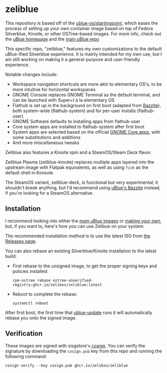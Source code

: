 # zeliblue

This repository is based off of the [ublue-os/startingpoint](https://github.com/ublue-os/startingpoint), which eases the process of setting up your own container image based on top of Fedora Silverblue, Kinoite, or other OSTree-based images. For more info, check out the [uBlue homepage](https://universal-blue.org/) and the [main uBlue repo](https://github.com/ublue-os/main/)

This specific repo, "zeliblue," features my own customizations to the default uBlue-ified Silverblue experience. It is mainly intended for my own use, but I am still working on making it a general-purpose and user-friendly experience.

Notable changes include:

- Workspace navigation shortcuts are more akin to elementary OS's, to be more intuitive for horizontal workspaces
- GNOME Console replaces GNOME Terminal as the default terminal, and can be launched with Super+t à la elementary OS
- Flathub is set up in the background on first boot (adapted from [Bazzite](https://github.com/ublue-os/bazzite)), both system-wide (flathub-system) and for per-user installs (flathub-user)
- GNOME Software defaults to installing apps from flathub-user
- Core system apps are installed to flathub-system after first boot
- System apps are selected based on the official [GNOME Core apps](https://apps.gnome.org/), with some substitutions and additions
- And more miscellaneous tweaks

Zeliblue also features a Kinoite spin and a SteamOS/Steam Deck flavor.

Zeliblue Plasma (zeliblue-kinoite) replaces multiple apps layered into the upstream image with Flatpak equivalents, as well as using `fish` as the default shell in Konsole.

The SteamOS variant, zeliblue-deck, is functional but very experimental; it shouldn't *break* anything, but I'd recommend using [uBlue's Bazzite](https://github.com/ublue-os/bazzite) instead, if you're looking for a SteamOS alternative.

## Installation

I recommend looking into either the [main uBlue images](https://universal-blue.org/images/) or [making your own](https://universal-blue.org/tinker/make-your-own/), but, if you want to, here's how you can use Zelibue on your system:

The recommended installation method is to use the latest ISO from [the Releases page](https://github.com/zelikos/zeliblue/releases/tag/auto-iso).

You can also rebase an existing Silverblue/Kinoite installation to the latest build:

- First rebase to the unsigned image, to get the proper signing keys and policies installed:
  ```
  rpm-ostree rebase ostree-unverified-registry:ghcr.io/zelikos/zeliblue:latest
  ```
- Reboot to complete the rebase:
  ```
  systemctl reboot
  ```

After first boot, the first time that [ublue-update]() runs it will automatically rebase you onto the signed image.

## Verification

These images are signed with sisgstore's [cosign](https://docs.sigstore.dev/cosign/overview/). You can verify the signature by downloading the `cosign.pub` key from this repo and running the following command:

    cosign verify --key cosign.pub ghcr.io/zelikos/zeliblue
